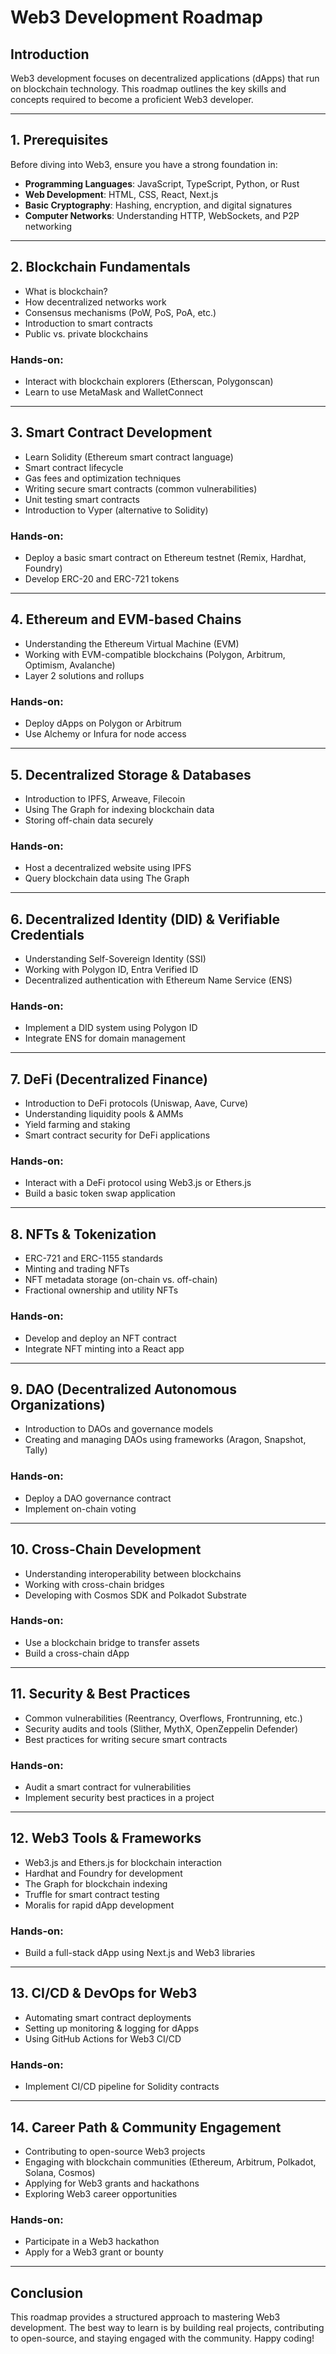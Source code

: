 # Web3 Development Roadmap

## Introduction
Web3 development focuses on decentralized applications (dApps) that run on blockchain technology. This roadmap outlines the key skills and concepts required to become a proficient Web3 developer.

---

## 1. **Prerequisites**
Before diving into Web3, ensure you have a strong foundation in:
- **Programming Languages**: JavaScript, TypeScript, Python, or Rust
- **Web Development**: HTML, CSS, React, Next.js
- **Basic Cryptography**: Hashing, encryption, and digital signatures
- **Computer Networks**: Understanding HTTP, WebSockets, and P2P networking

---

## 2. **Blockchain Fundamentals**
- What is blockchain?
- How decentralized networks work
- Consensus mechanisms (PoW, PoS, PoA, etc.)
- Introduction to smart contracts
- Public vs. private blockchains

### Hands-on:
- Interact with blockchain explorers (Etherscan, Polygonscan)
- Learn to use MetaMask and WalletConnect

---

## 3. **Smart Contract Development**
- Learn Solidity (Ethereum smart contract language)
- Smart contract lifecycle
- Gas fees and optimization techniques
- Writing secure smart contracts (common vulnerabilities)
- Unit testing smart contracts
- Introduction to Vyper (alternative to Solidity)

### Hands-on:
- Deploy a basic smart contract on Ethereum testnet (Remix, Hardhat, Foundry)
- Develop ERC-20 and ERC-721 tokens

---

## 4. **Ethereum and EVM-based Chains**
- Understanding the Ethereum Virtual Machine (EVM)
- Working with EVM-compatible blockchains (Polygon, Arbitrum, Optimism, Avalanche)
- Layer 2 solutions and rollups

### Hands-on:
- Deploy dApps on Polygon or Arbitrum
- Use Alchemy or Infura for node access

---

## 5. **Decentralized Storage & Databases**
- Introduction to IPFS, Arweave, Filecoin
- Using The Graph for indexing blockchain data
- Storing off-chain data securely

### Hands-on:
- Host a decentralized website using IPFS
- Query blockchain data using The Graph

---

## 6. **Decentralized Identity (DID) & Verifiable Credentials**
- Understanding Self-Sovereign Identity (SSI)
- Working with Polygon ID, Entra Verified ID
- Decentralized authentication with Ethereum Name Service (ENS)

### Hands-on:
- Implement a DID system using Polygon ID
- Integrate ENS for domain management

---

## 7. **DeFi (Decentralized Finance)**
- Introduction to DeFi protocols (Uniswap, Aave, Curve)
- Understanding liquidity pools & AMMs
- Yield farming and staking
- Smart contract security for DeFi applications

### Hands-on:
- Interact with a DeFi protocol using Web3.js or Ethers.js
- Build a basic token swap application

---

## 8. **NFTs & Tokenization**
- ERC-721 and ERC-1155 standards
- Minting and trading NFTs
- NFT metadata storage (on-chain vs. off-chain)
- Fractional ownership and utility NFTs

### Hands-on:
- Develop and deploy an NFT contract
- Integrate NFT minting into a React app

---

## 9. **DAO (Decentralized Autonomous Organizations)**
- Introduction to DAOs and governance models
- Creating and managing DAOs using frameworks (Aragon, Snapshot, Tally)

### Hands-on:
- Deploy a DAO governance contract
- Implement on-chain voting

---

## 10. **Cross-Chain Development**
- Understanding interoperability between blockchains
- Working with cross-chain bridges
- Developing with Cosmos SDK and Polkadot Substrate

### Hands-on:
- Use a blockchain bridge to transfer assets
- Build a cross-chain dApp

---

## 11. **Security & Best Practices**
- Common vulnerabilities (Reentrancy, Overflows, Frontrunning, etc.)
- Security audits and tools (Slither, MythX, OpenZeppelin Defender)
- Best practices for writing secure smart contracts

### Hands-on:
- Audit a smart contract for vulnerabilities
- Implement security best practices in a project

---

## 12. **Web3 Tools & Frameworks**
- Web3.js and Ethers.js for blockchain interaction
- Hardhat and Foundry for development
- The Graph for blockchain indexing
- Truffle for smart contract testing
- Moralis for rapid dApp development

### Hands-on:
- Build a full-stack dApp using Next.js and Web3 libraries

---

## 13. **CI/CD & DevOps for Web3**
- Automating smart contract deployments
- Setting up monitoring & logging for dApps
- Using GitHub Actions for Web3 CI/CD

### Hands-on:
- Implement CI/CD pipeline for Solidity contracts

---

## 14. **Career Path & Community Engagement**
- Contributing to open-source Web3 projects
- Engaging with blockchain communities (Ethereum, Arbitrum, Polkadot, Solana, Cosmos)
- Applying for Web3 grants and hackathons
- Exploring Web3 career opportunities

### Hands-on:
- Participate in a Web3 hackathon
- Apply for a Web3 grant or bounty

---

## Conclusion
This roadmap provides a structured approach to mastering Web3 development. The best way to learn is by building real projects, contributing to open-source, and staying engaged with the community. Happy coding!
